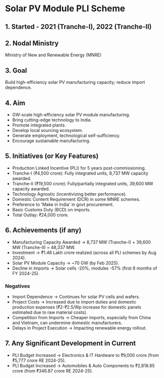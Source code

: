 # Solar PV Module PLI Scheme

## 1. Started - 2021 (Tranche-I), 2022 (Tranche-II)

## 2. Nodal Ministry
Ministry of New and Renewable Energy (MNRE)

## 3. Goal
Build high-efficiency solar PV manufacturing capacity; reduce import dependence.

## 4. Aim
* GW-scale high-efficiency solar PV module manufacturing.
* Bring cutting-edge technology to India.
* Promote integrated plants.
* Develop local sourcing ecosystem.
* Generate employment, technological self-sufficiency.
* Encourage sustainable manufacturing.

## 5. Initiatives (or Key Features)
* Production Linked Incentive (PLI) for 5 years post-commissioning.
* Tranche-I (₹4,500 crore): Fully integrated units, 8,737 MW capacity awarded.
* Tranche-II (₹19,500 crore): Fully/partially integrated units, 39,600 MW capacity awarded.
* Technology Agnostic (incentivizing better performance).
* Domestic Content Requirement (DCR) in some MNRE schemes.
* Preference to 'Make in India' in govt procurement.
* Basic Customs Duty (BCD) on imports.
* Total Outlay: ₹24,000 crore.

## 6. Achievements (if any)
* Manufacturing Capacity Awarded -> 8,737 MW (Tranche-I) + 39,600 MW (Tranche-II) = 48,337 MW.
* Investment -> ₹1.46 Lakh crore realized (across all PLI schemes by Aug 2024).
* Solar PV Module Capacity -> ~70 GW (by Feb 2025).
* Decline in Imports -> Solar cells -20%, modules -57% (first 8 months of FY 2024-25).

### Negatives
* Import Dependence -> Continues for solar PV cells and wafers.
* Project Costs -> Increased due to import duties and domestic production expenses (₹2-₹2.5/Wp increase for domestic panels estimated due to raw material costs).
* Competition from Imports -> Cheaper imports, especially from China and Vietnam, can undermine domestic manufacturers.
* Delays in Project Execution -> Impacting renewable energy rollout.

## 7. Any Significant Development in Current
* PLI Budget Increased -> Electronics & IT Hardware to ₹9,000 crore (from ₹5,777 crore RE 2024-25).
* PLI Budget Increased -> Automobiles & Auto Components to ₹2,818.85 crore (from ₹346.87 crore RE 2024-25).
